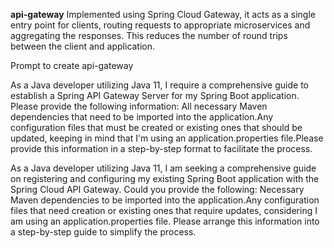 **api-gateway**
Implemented using Spring Cloud Gateway, it acts as a single entry point for clients, routing requests to appropriate microservices and aggregating the responses. This reduces the number of round trips between the client and application.

Prompt to create api-gateway

As a Java developer utilizing Java 11, I require a comprehensive guide to establish a Spring API Gateway Server for my Spring Boot application. Please provide the following information: All necessary Maven dependencies that need to be imported into the application.Any configuration files that must be created or existing ones that should be updated, keeping in mind that I'm using an application.properties file.Please provide this information in a step-by-step format to facilitate the process.

As a Java developer utilizing Java 11, I am seeking a comprehensive guide on registering and configuring my existing Spring Boot application with the Spring Cloud API Gateway. Could you provide the following: Necessary Maven dependencies to be imported into the application.Any configuration files that need creation or existing ones that require updates, considering I am using an application.properties file. Please arrange this information into a step-by-step guide to simplify the process.
